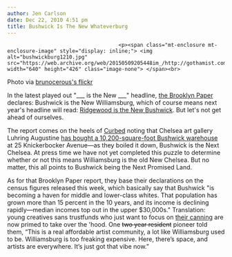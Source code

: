 ```yaml
---
author: Jen Carlson
date: Dec 22, 2010 4:51 pm
title: Bushwick Is The New Whateverburg
---
```


	
										<p><span class="mt-enclosure mt-enclosure-image" style="display: inline;"> <img alt="bushwickburg1210.jpg" src="https://web.archive.org/web/20150509205448im_/http://gothamist.com/attachments/arts_jen/bushwickburg1210.jpg" width="640" height="426" class="image-none"> </span><br>
<span class="photo_caption">Photo via <a href="https://web.archive.org/web/20150509205448/http://www.flickr.com/photos/bdawg/2511819950/">brunocerous&apos;s flickr</a></span></p>

<p>In the latest played out &quot;___ is the New ___&quot; headline, <a href="https://web.archive.org/web/20150509205448/http://brooklynpaper.com/stories/33/52/all_censusbushwick_2010_12_24_bk.html">the Brooklyn Paper</a> declares: Bushwick is the New Williamsburg, which of course means next year&apos;s headline will read: <a href="https://web.archive.org/web/20150509205448/http://ny.curbed.com/archives/2010/12/14/priced_out_of_bushwick_here_comes_ridgewood.php">Ridgewood is the New Bushwick</a>. But let&apos;s not get ahead of ourselves. </p>

<p>The report comes on the heels of <a href="https://web.archive.org/web/20150509205448/http://ny.curbed.com/archives/2010/12/21/bushwick_officially_ready_to_become_the_next_chelsea.php">Curbed</a> noting that Chelsea art gallery Luhring Augustine <a href="https://web.archive.org/web/20150509205448/http://bushwickbk.com/2010/12/20/chelsea-gallery-buys-into-bushwick/">has bought a 10,200-square-foot Bushwick warehouse</a> at 25 Knickerbocker Avenue&#x2014;as they boiled it down, Bushwick is the Next Chelsea. At press time we have not yet completed this puzzle to determine whether or not this means Williamsburg is the old New Chelsea. But no matter, this all points to Bushwick being the Next Promised Land.</p>

<p>As for that Brooklyn Paper report, they base their declarations on the census figures released this week, which basically say that Bushwick &quot;is becoming a haven for middle and lower-class whites. That population has grown more than 15 percent in the 10 years, and its income is declining rapidly&#x2014;median incomes top out in the upper $30,000s.&quot; Translation: young creatives sans trustfunds who just want to focus on <a href="https://web.archive.org/web/20150509205448/http://brooklynskillshare.virb.com/home-canning">their canning</a> are now primed to take over the &apos;hood. One <strike>two year resident</strike> pioneer told them, &#x201C;This is a real affordable artist community, a lot like Williamsburg used to be. Williamsburg is too freaking expensive. Here, there&#x2019;s space, and artists are everywhere. It&#x2019;s just got that vibe now.&#x201D;</p>					
										
									
				